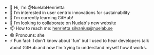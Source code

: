 - 👋 Hi, I’m @NuelabHenrietta
- 👀 I’m interested in user centric innovations for sustainability
- 🌱 I’m currently learning GitHub!
- 💞️ I’m looking to collaborate on Nuelab's new website
- 📫 How to reach me: henrietta.silvanius@nuelab.se  
- 😄 Pronouns: she
- ⚡ Fun fact: I don't know about 'fun' but I used to hear developers talk about GitHub and now I'm trying to understand myself how it works.

<!---
NuelabHenrietta/NuelabHenrietta is a ✨ special ✨ repository because its `README.md` (this file) appears on your GitHub profile.
You can click the Preview link to take a look at your changes.
--->
